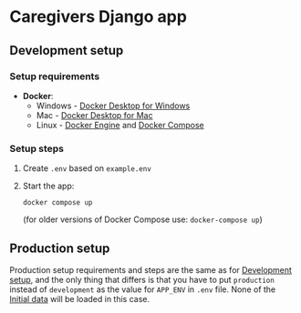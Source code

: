 # Caregivers Django app

## Development setup

### Setup requirements

- **Docker**:
    - Windows - [Docker Desktop for Windows](https://docs.docker.com/docker-for-windows/install/)
    - Mac - [Docker Desktop for Mac](https://docs.docker.com/docker-for-mac/install/)
    - Linux - [Docker Engine](https://docs.docker.com/engine/install/#server)
      and [Docker Compose](https://docs.docker.com/compose/install/)

### Setup steps

1. Create `.env` based on `example.env`
2. Start the app:

   `docker compose up`

   (for older versions of Docker Compose use: `docker-compose up`)

## Production setup

Production setup requirements and steps are the same as for [Development setup](#development-setup),
and the only thing that differs is that you have to put `production` instead of `development` as the
value for `APP_ENV` in `.env` file. None of the [Initial data](#initial-data) will be loaded
in this case.

